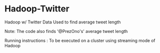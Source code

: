 # Hadoop-Twitter
Hadoop w/ Twitter Data Used to find average tweet length


Note: The code also finds '@PrezOno's' average tweet length

Running instructions : To be executed on a cluster using streaming mode of Hadoop